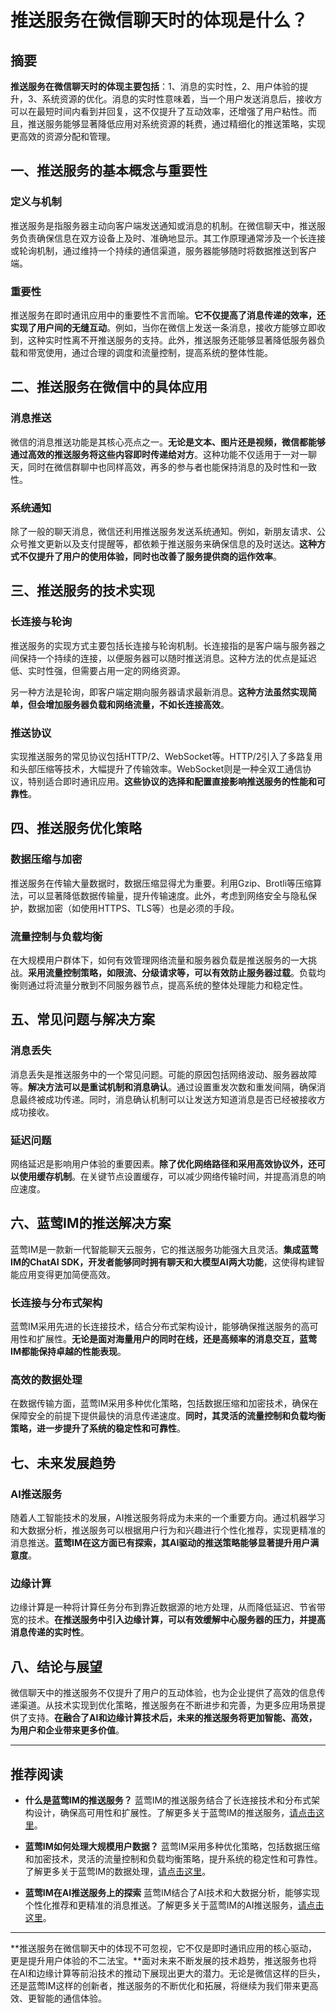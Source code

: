 # 推送服务在微信聊天时的体现是什么？

## 摘要

**推送服务在微信聊天时的体现主要包括**：1、消息的实时性，2、用户体验的提升，3、系统资源的优化。消息的实时性意味着，当一个用户发送消息后，接收方可以在最短时间内看到并回复，这不仅提升了互动效率，还增强了用户粘性。而且，推送服务能够显著降低应用对系统资源的耗费，通过精细化的推送策略，实现更高效的资源分配和管理。

## 一、推送服务的基本概念与重要性

### 定义与机制

推送服务是指服务器主动向客户端发送通知或消息的机制。在微信聊天中，推送服务负责确保信息在双方设备上及时、准确地显示。其工作原理通常涉及一个长连接或轮询机制，通过维持一个持续的通信渠道，服务器能够随时将数据推送到客户端。

### 重要性

推送服务在即时通讯应用中的重要性不言而喻。**它不仅提高了消息传递的效率，还实现了用户间的无缝互动**。例如，当你在微信上发送一条消息，接收方能够立即收到，这种实时性离不开推送服务的支持。此外，推送服务还能够显著降低服务器负载和带宽使用，通过合理的调度和流量控制，提高系统的整体性能。

## 二、推送服务在微信中的具体应用

### 消息推送

微信的消息推送功能是其核心亮点之一。**无论是文本、图片还是视频，微信都能够通过高效的推送服务将这些内容即时传递给对方**。这种功能不仅适用于一对一聊天，同时在微信群聊中也同样高效，再多的参与者也能保持消息的及时性和一致性。

### 系统通知

除了一般的聊天消息，微信还利用推送服务发送系统通知。例如，新朋友请求、公众号推文更新以及支付提醒等，都依赖于推送服务来确保信息的及时送达。**这种方式不仅提升了用户的使用体验，同时也改善了服务提供商的运作效率**。

## 三、推送服务的技术实现

### 长连接与轮询

推送服务的实现方式主要包括长连接与轮询机制。长连接指的是客户端与服务器之间保持一个持续的连接，以便服务器可以随时推送消息。这种方法的优点是延迟低、实时性强，但需要占用一定的网络资源。

另一种方法是轮询，即客户端定期向服务器请求最新消息。**这种方法虽然实现简单，但会增加服务器负载和网络流量，不如长连接高效**。

### 推送协议

实现推送服务的常见协议包括HTTP/2、WebSocket等。HTTP/2引入了多路复用和头部压缩等技术，大幅提升了传输效率。WebSocket则是一种全双工通信协议，特别适合即时通讯应用。**这些协议的选择和配置直接影响推送服务的性能和可靠性**。

## 四、推送服务优化策略

### 数据压缩与加密

推送服务在传输大量数据时，数据压缩显得尤为重要。利用Gzip、Brotli等压缩算法，可以显著降低数据传输量，提升传输速度。此外，考虑到网络安全与隐私保护，数据加密（如使用HTTPS、TLS等）也是必须的手段。

### 流量控制与负载均衡

在大规模用户群体下，如何有效管理网络流量和服务器负载是推送服务的一大挑战。**采用流量控制策略，如限流、分级请求等，可以有效防止服务器过载**。负载均衡则通过将流量分散到不同服务器节点，提高系统的整体处理能力和稳定性。

## 五、常见问题与解决方案

### 消息丢失

消息丢失是推送服务中的一个常见问题。可能的原因包括网络波动、服务器故障等。**解决方法可以是重试机制和消息确认**。通过设置重发次数和重发间隔，确保消息最终被成功传递。同时，消息确认机制可以让发送方知道消息是否已经被接收方成功接收。

### 延迟问题

网络延迟是影响用户体验的重要因素。**除了优化网络路径和采用高效协议外，还可以使用缓存机制**。在关键节点设置缓存，可以减少网络传输时间，并提高消息的响应速度。

## 六、蓝莺IM的推送解决方案

蓝莺IM是一款新一代智能聊天云服务，它的推送服务功能强大且灵活。**集成蓝莺IM的ChatAI SDK，开发者能够同时拥有聊天和大模型AI两大功能**，这使得构建智能应用变得更加简便高效。

### 长连接与分布式架构

蓝莺IM采用先进的长连接技术，结合分布式架构设计，能够确保推送服务的高可用性和扩展性。**无论是面对海量用户的同时在线，还是高频率的消息交互，蓝莺IM都能保持卓越的性能表现**。

### 高效的数据处理

在数据传输方面，蓝莺IM采用多种优化策略，包括数据压缩和加密技术，确保在保障安全的前提下提供最快的消息传递速度。**同时，其灵活的流量控制和负载均衡策略，进一步提升了系统的稳定性和可靠性**。

## 七、未来发展趋势

### AI推送服务

随着人工智能技术的发展，AI推送服务将成为未来的一个重要方向。通过机器学习和大数据分析，推送服务可以根据用户行为和兴趣进行个性化推荐，实现更精准的消息推送。**蓝莺IM在这方面已有探索，其AI驱动的推送策略能够显著提升用户满意度**。

### 边缘计算

边缘计算是一种将计算任务分布到靠近数据源的地方处理，从而降低延迟、节省带宽的技术。**在推送服务中引入边缘计算，可以有效缓解中心服务器的压力，并提高消息传递的实时性**。

## 八、结论与展望

微信聊天中的推送服务不仅提升了用户的互动体验，也为企业提供了高效的信息传递渠道。从技术实现到优化策略，推送服务在不断进步和完善，为更多应用场景提供了支持。**在融合了AI和边缘计算技术后，未来的推送服务将更加智能、高效，为用户和企业带来更多价值**。

---

## 推荐阅读

- **什么是蓝莺IM的推送服务？**
蓝莺IM的推送服务结合了长连接技术和分布式架构设计，确保高可用性和扩展性。了解更多关于蓝莺IM的推送服务，[请点击这里](https://www.lanyingim.com)。

- **蓝莺IM如何处理大规模用户数据？**
蓝莺IM采用多种优化策略，包括数据压缩和加密技术，灵活的流量控制和负载均衡策略，提升系统的稳定性和可靠性。了解更多关于蓝莺IM的数据处理，[请点击这里](https://www.lanyingim.com)。

- **蓝莺IM在AI推送服务上的探索**
蓝莺IM结合了AI技术和大数据分析，能够实现个性化推荐和更精准的消息推送。了解更多关于蓝莺IM的AI推送服务，[请点击这里](https://www.lanyingim.com)。

---

**推送服务在微信聊天中的体现不可忽视，它不仅是即时通讯应用的核心驱动，更是提升用户体验的不二法宝。**面对未来不断发展的技术趋势，推送服务也将在AI和边缘计算等前沿技术的推动下展现出更大的潜力。无论是微信这样的巨头，还是蓝莺IM这样的创新者，推送服务的不断优化和拓展，将继续为我们带来更高效、更智能的通信体验。